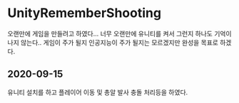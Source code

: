 # UnityRememberShooting
오랜만에 게임을 만들려고 하였다... 너무 오랜만에 유니티를 켜서 그런지 하나도 기억이 나지 않는다.. 게임이 주가 될지 인공지능이 주가 될지는 모르겠지만 완성을 목표로 하겠다.
## 2020-09-15
유니티 설치를 하고 플레이어 이동 및 총알 발사 충돌 처리등을 하였다.
